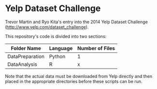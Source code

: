 Yelp Dataset Challenge
====================

Trevor Martin and Ryo Kita's entry into the 2014 Yelp Dataset Challenge (http://www.yelp.com/dataset_challenge). 

This repository's code is divided into two sections: 

Folder Name  | Language | Number of Files
------------- | ------------- | -------------
DataPreparation  | Python | 1
DataAnalysis  | R | x

Note that the actual data must be downloaded from Yelp directly and then placed in the appropriate directories before these scripts can be run. 
